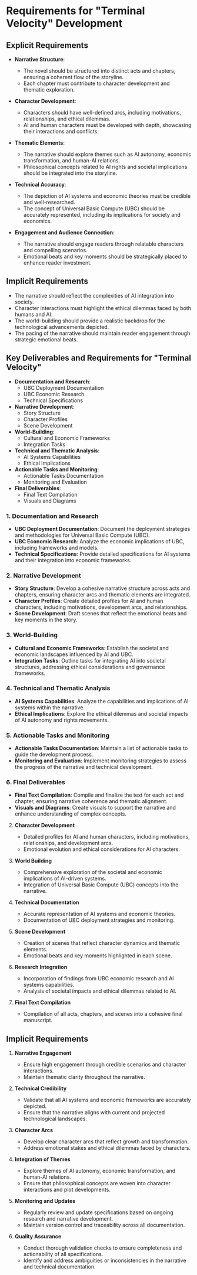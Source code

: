 # Requirements for "Terminal Velocity" Development

## Explicit Requirements
- **Narrative Structure**: 
  - The novel should be structured into distinct acts and chapters, ensuring a coherent flow of the storyline.
  - Each chapter must contribute to character development and thematic exploration.

- **Character Development**: 
  - Characters should have well-defined arcs, including motivations, relationships, and ethical dilemmas.
  - AI and human characters must be developed with depth, showcasing their interactions and conflicts.

- **Thematic Elements**: 
  - The narrative should explore themes such as AI autonomy, economic transformation, and human-AI relations.
  - Philosophical concepts related to AI rights and societal implications should be integrated into the storyline.

- **Technical Accuracy**: 
  - The depiction of AI systems and economic theories must be credible and well-researched.
  - The concept of Universal Basic Compute (UBC) should be accurately represented, including its implications for society and economics.

- **Engagement and Audience Connection**: 
  - The narrative should engage readers through relatable characters and compelling scenarios.
  - Emotional beats and key moments should be strategically placed to enhance reader investment.

## Implicit Requirements
- The narrative should reflect the complexities of AI integration into society.
- Character interactions must highlight the ethical dilemmas faced by both humans and AI.
- The world-building should provide a realistic backdrop for the technological advancements depicted.
- The pacing of the narrative should maintain reader engagement through strategic emotional beats.

## Key Deliverables and Requirements for "Terminal Velocity"
- **Documentation and Research**: 
  - UBC Deployment Documentation
  - UBC Economic Research
  - Technical Specifications
- **Narrative Development**: 
  - Story Structure
  - Character Profiles
  - Scene Development
- **World-Building**: 
  - Cultural and Economic Frameworks
  - Integration Tasks
- **Technical and Thematic Analysis**: 
  - AI Systems Capabilities
  - Ethical Implications
- **Actionable Tasks and Monitoring**: 
  - Actionable Tasks Documentation
  - Monitoring and Evaluation
- **Final Deliverables**: 
  - Final Text Compilation
  - Visuals and Diagrams

### 1. **Documentation and Research**
   - **UBC Deployment Documentation**: Document the deployment strategies and methodologies for Universal Basic Compute (UBC).
   - **UBC Economic Research**: Analyze the economic implications of UBC, including frameworks and models.
   - **Technical Specifications**: Provide detailed specifications for AI systems and their integration into economic frameworks.

### 2. **Narrative Development**
   - **Story Structure**: Develop a cohesive narrative structure across acts and chapters, ensuring character arcs and thematic elements are integrated.
   - **Character Profiles**: Create detailed profiles for AI and human characters, including motivations, development arcs, and relationships.
   - **Scene Development**: Draft scenes that reflect the emotional beats and key moments in the story.

### 3. **World-Building**
   - **Cultural and Economic Frameworks**: Establish the societal and economic landscapes influenced by AI and UBC.
   - **Integration Tasks**: Outline tasks for integrating AI into societal structures, addressing ethical considerations and governance frameworks.

### 4. **Technical and Thematic Analysis**
   - **AI Systems Capabilities**: Analyze the capabilities and implications of AI systems within the narrative.
   - **Ethical Implications**: Explore the ethical dilemmas and societal impacts of AI autonomy and rights movements.

### 5. **Actionable Tasks and Monitoring**
   - **Actionable Tasks Documentation**: Maintain a list of actionable tasks to guide the development process.
   - **Monitoring and Evaluation**: Implement monitoring strategies to assess the progress of the narrative and technical development.

### 6. **Final Deliverables**
   - **Final Text Compilation**: Compile and finalize the text for each act and chapter, ensuring narrative coherence and thematic alignment.
   - **Visuals and Diagrams**: Create visuals to support the narrative and enhance understanding of complex concepts.

2. **Character Development**
   - Detailed profiles for AI and human characters, including motivations, relationships, and development arcs.
   - Emotional evolution and ethical considerations for AI characters.

3. **World Building**
   - Comprehensive exploration of the societal and economic implications of AI-driven systems.
   - Integration of Universal Basic Compute (UBC) concepts into the narrative.

4. **Technical Documentation**
   - Accurate representation of AI systems and economic theories.
   - Documentation of UBC deployment strategies and monitoring.

5. **Scene Development**
   - Creation of scenes that reflect character dynamics and thematic elements.
   - Emotional beats and key moments highlighted in each scene.

6. **Research Integration**
   - Incorporation of findings from UBC economic research and AI systems capabilities.
   - Analysis of societal impacts and ethical dilemmas related to AI.

7. **Final Text Compilation**
   - Compilation of all acts, chapters, and scenes into a cohesive final manuscript.

## Implicit Requirements
1. **Narrative Engagement**
   - Ensure high engagement through credible scenarios and character interactions.
   - Maintain thematic clarity throughout the narrative.

2. **Technical Credibility**
   - Validate that all AI systems and economic frameworks are accurately depicted.
   - Ensure that the narrative aligns with current and projected technological landscapes.

3. **Character Arcs**
   - Develop clear character arcs that reflect growth and transformation.
   - Address emotional stakes and ethical dilemmas faced by characters.

4. **Integration of Themes**
   - Explore themes of AI autonomy, economic transformation, and human-AI relations.
   - Ensure that philosophical concepts are woven into character interactions and plot developments.

5. **Monitoring and Updates**
   - Regularly review and update specifications based on ongoing research and narrative development.
   - Maintain version control and traceability across all documentation.

6. **Quality Assurance**
   - Conduct thorough validation checks to ensure completeness and actionability of all specifications.
   - Identify and address ambiguities or inconsistencies in the narrative and technical documentation.
